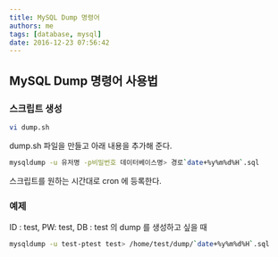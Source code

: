 ```yaml
---
title: MySQL Dump 명령어
authors: me
tags: [database, mysql]
date: 2016-12-23 07:56:42
---
```


## MySQL Dump 명령어 사용법

### 스크립트 생성

```bash
vi dump.sh
```

dump.sh 파일을 만들고 아래 내용을 추가해 준다.

```bash
mysqldump -u 유저명 -p비밀번호 데이터베이스명> 경로`date+%y%m%d%H`.sql
```

스크립트를 원하는 시간대로 cron 에 등록한다.

### 예제

ID : test, PW: test, DB : test 의 dump 를 생성하고 싶을 때

```bash
mysqldump -u test-ptest test> /home/test/dump/`date+%y%m%d%H`.sql
```
